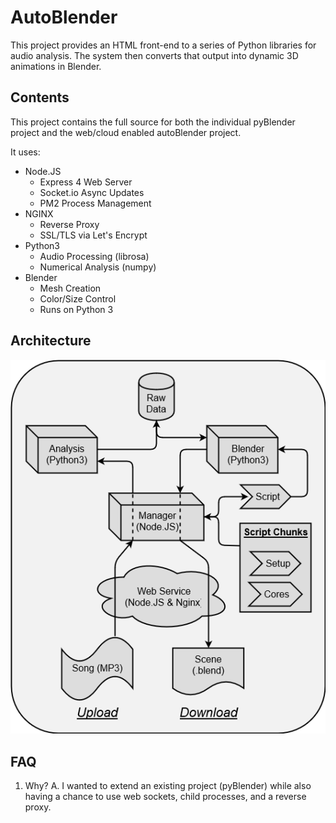 # AutoBlender
This project provides an HTML front-end to a series of Python libraries for audio analysis. The system then converts that output into dynamic 3D animations in Blender.

## Contents
This project contains the full source for both the individual pyBlender project and the web/cloud enabled autoBlender project.

It uses:
  - Node.JS
    - Express 4 Web Server
    - Socket.io Async Updates
    - PM2 Process Management
  - NGINX
    - Reverse Proxy
    - SSL/TLS via Let's Encrypt
  - Python3
    - Audio Processing (librosa)
    - Numerical Analysis (numpy)
  - Blender
    - Mesh Creation
    - Color/Size Control
    - Runs on Python 3

## Architecture
![Architecture](Website/public/Architecture.png?raw=true)

## FAQ
1. Why?
  A. I wanted to extend an existing project (pyBlender) while also having a chance to use web sockets, child processes, and a reverse proxy.
